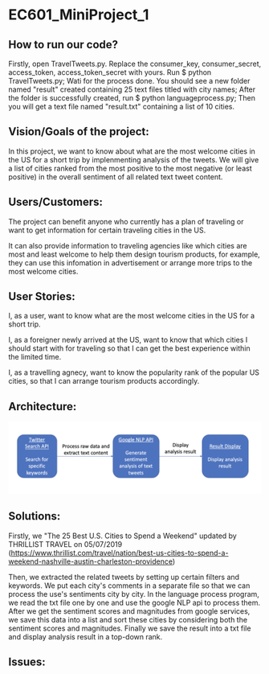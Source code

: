 # EC601_MiniProject_1

## How to run our code?
Firstly, open TravelTweets.py. Replace the consumer_key, consumer_secret, access_token, access_token_secret with yours.
Run $ python TravelTweets.py;
Wati for the process done. You should see a new folder named "result" created containing 25 text files titled with city names;
After the folder is successfully created, run $ python languageprocess.py;
Then you will get a text file named "result.txt" containing a list of 10 cities.

## Vision/Goals of the project:
In this project, we want to know about what are the most welcome cities in the US for a short trip by implenmenting analysis of the tweets. We will give a list of cities ranked from the most positive to the most negative (or least positive) in the overall sentiment of all related text tweet content.

## Users/Customers:
The project can benefit anyone who currently has a plan of traveling or want to get information for certain traveling cities in the US. 

It can also provide information to traveling agencies like which cities are most and least welcome to help them design tourism products, for example, they can use this infomation in advertisement or arrange more trips to the most welcome cities.

## User Stories:
I, as a user, want to know what are the most welcome cities in the US for a short trip.

I, as a foreigner newly arrived at the US, want to know that which cities I should start with for traveling so that I can get the best experience within the limited time.

I, as a travelling agnecy, want to know the popularity rank of the popular US cities, so that I can arrange tourism products accordingly.

## Architecture:
![image text](https://github.com/MengtingSong/EC601_MiniProject_1/blob/master/601_mini1_architecture_v2.png)

## Solutions:
Firstly, we "The 25 Best U.S. Cities to Spend a Weekend" updated by THRILLIST TRAVEL on 05/07/2019 (https://www.thrillist.com/travel/nation/best-us-cities-to-spend-a-weekend-nashville-austin-charleston-providence)

Then, we extracted the related tweets by setting up certain filters and keywords.
We put each city's comments in a separate file so that we can process the use's sentiments city by city. In the language process program, we read the txt file one by one and use the google NLP api to process them. After we get the sentiment scores and magnitudes from google services, we save this data into a list and sort these cities by considering both the sentiment scores and magnitudes. Finally we save the result into a txt file and display analysis result in a top-down rank.

## Issues:


